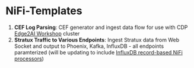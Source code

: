 # NiFi-Templates

1) **CEF Log Parsing**: CEF generator and ingest data flow for use with CDP [Edge2AI Workshop](https://github.com/cloudera-labs/edge2ai-workshop) cluster
2) **Stratux Traffic to Various Endpoints**: Ingest Stratux data from Web Socket and output to Phoenix, Kafka, InfluxDB - all endpoints paramterized (will be updating to include [InfluxDB record-based NiFi processors](https://github.com/influxdata/nifi-influxdb-bundle))
